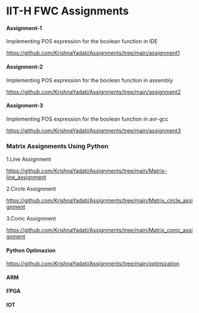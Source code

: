 # IIT-H FWC Assignments
 
 #### Assignment-1
 Implementing POS expression for the boolean function in IDE
 
 https://github.com/KrishnaYadati/Assignments/tree/main/assignment1
 
#### Assignment-2
 Implementing POS expression for the boolean function in assembly
 
 https://github.com/KrishnaYadati/Assignments/tree/main/assignment2
  
#### Assignment-3
 Implementing POS expression for the boolean function in avr-gcc
 
 https://github.com/KrishnaYadati/Assignments/tree/main/assignment3
 

### Matrix Assignments Using Python
 
 1.Line Assignment
 
 https://github.com/KrishnaYadati/Assignments/tree/main/Matrix-line_assignment
 
 2.Circle Assignment
 
 https://github.com/KrishnaYadati/Assignments/tree/main/Matrix_circle_assignment
 
 3.Conic Assignment
 
 https://github.com/KrishnaYadati/Assignments/tree/main/Matrix_conic_assignment
 
#### Python Optimazion

https://github.com/KrishnaYadati/Assignments/tree/main/optimization

#### ARM
#### FPGA
#### IOT
